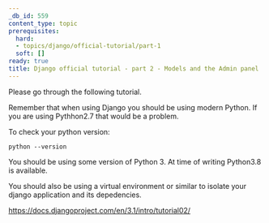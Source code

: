 ```yaml
---
_db_id: 559
content_type: topic
prerequisites:
  hard:
  - topics/django/official-tutorial/part-1
  soft: []
ready: true
title: Django official tutorial - part 2 - Models and the Admin panel
---
```


Please go through the following tutorial.

Remember that when using Django you should be using modern Python. If you are using Pythhon2.7 that would be a problem.

To check your python version:

```
python --version
```

You should be using some version of Python 3. At time of writing Python3.8 is available.

You should also be using a virtual environment or similar to isolate your django application and its depedencies.

https://docs.djangoproject.com/en/3.1/intro/tutorial02/